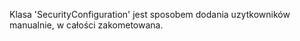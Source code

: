 Klasa 'SecurityConfiguration' jest sposobem dodania uzytkowników manualnie, w całości zakometowana.
